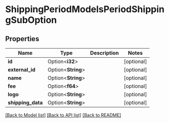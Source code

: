 # ShippingPeriodModelsPeriodShippingSubOption

## Properties

Name | Type | Description | Notes
------------ | ------------- | ------------- | -------------
**id** | Option<**i32**> |  | [optional]
**external_id** | Option<**String**> |  | [optional]
**name** | Option<**String**> |  | [optional]
**fee** | Option<**f64**> |  | [optional]
**logo** | Option<**String**> |  | [optional]
**shipping_data** | Option<**String**> |  | [optional]

[[Back to Model list]](../README.md#documentation-for-models) [[Back to API list]](../README.md#documentation-for-api-endpoints) [[Back to README]](../README.md)


